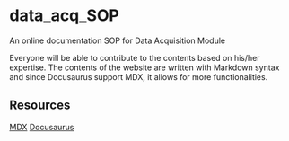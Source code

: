 # data_acq_SOP
An online documentation SOP for Data Acquisition Module 

Everyone will be able to contribute to the contents based on his/her expertise.
The contents of the website are written with Markdown syntax and since Docusaurus support MDX, it allows for more functionalities. 

## Resources
[MDX](https://mdxjs.com/)
[Docusaurus](https://docusaurus.io/)
